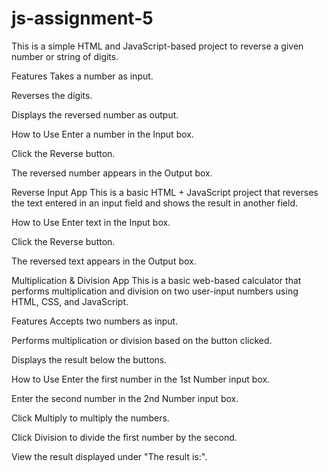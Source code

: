 # js-assignment-5

This is a simple HTML and JavaScript-based project to reverse a given number or string of digits.

Features
Takes a number as input.

Reverses the digits.

Displays the reversed number as output.

How to Use
Enter a number in the Input box.

Click the Reverse button.

The reversed number appears in the Output box.


Reverse Input App
This is a basic HTML + JavaScript project that reverses the text entered in an input field and shows the result in another field.

How to Use
Enter text in the Input box.

Click the Reverse button.

The reversed text appears in the Output box.




Multiplication & Division App
This is a basic web-based calculator that performs multiplication and division on two user-input numbers using HTML, CSS, and JavaScript.

Features
Accepts two numbers as input.

Performs multiplication or division based on the button clicked.

Displays the result below the buttons.

How to Use
Enter the first number in the 1st Number input box.

Enter the second number in the 2nd Number input box.

Click Multiply to multiply the numbers.

Click Division to divide the first number by the second.

View the result displayed under "The result is:".
